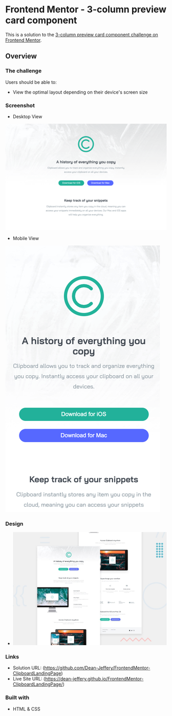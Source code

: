 # Frontend Mentor - 3-column preview card component

This is a solution to the [3-column preview card component challenge on Frontend Mentor](https://www.frontendmentor.io/challenges/clipboard-landing-page-5cc9bccd6c4c91111378ecb9). 

## Overview

### The challenge

Users should be able to:

- View the optimal layout depending on their device's screen size

### Screenshot

- Desktop View

![](./screenshots/desktop.png)

- Mobile View

![](./screenshots/mobile.png)

### Design

- ![](./design/desktop-preview.jpg)

### Links

- Solution URL: (https://github.com/Dean-Jeffery/FrontendMentor-ClipboardLandingPage)
- Live Site URL: (https://dean-jeffery.github.io/FrontendMentor-ClipboardLandingPage/)

### Built with
- HTML & CSS
